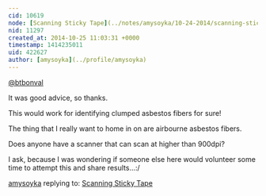```yaml
---
cid: 10619
node: [Scanning Sticky Tape](../notes/amysoyka/10-24-2014/scanning-sticky-tape)
nid: 11297
created_at: 2014-10-25 11:03:31 +0000
timestamp: 1414235011
uid: 422627
author: [amysoyka](../profile/amysoyka)
---
```


[@btbonval](/profile/btbonval)

It was good advice, so thanks.

This would work for identifying clumped asbestos fibers for sure!

The thing that I really want to home in on are airbourne asbestos fibers.

Does anyone have a scanner that can scan at higher than 900dpi?

I ask, because I was wondering if someone else here would volunteer some time to attempt this and share results...:/

[amysoyka](../profile/amysoyka) replying to: [Scanning Sticky Tape](../notes/amysoyka/10-24-2014/scanning-sticky-tape)

